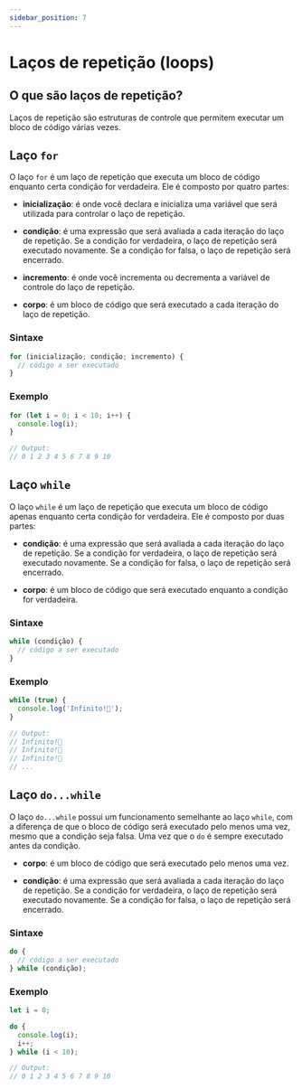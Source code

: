 ```yaml
---
sidebar_position: 7
---
```


# Laços de repetição (loops)

## O que são laços de repetição?

Laços de repetição são estruturas de controle que permitem executar um bloco de código várias vezes.

## Laço `for`

O laço `for` é um laço de repetição que executa um bloco de código enquanto certa condição for verdadeira. Ele é composto por quatro partes:

- **inicialização**: é onde você declara e inicializa uma variável que será utilizada para controlar o laço de repetição.

- **condição**: é uma expressão que será avaliada a cada iteração do laço de repetição. Se a condição for verdadeira, o laço de repetição será executado novamente. Se a condição for falsa, o laço de repetição será encerrado.

- **incremento**: é onde você incrementa ou decrementa a variável de controle do laço de repetição.

- **corpo**: é um bloco de código que será executado a cada iteração do laço de repetição.

### Sintaxe

```js
for (inicialização; condição; incremento) {
  // código a ser executado
}
```

### Exemplo

```js
for (let i = 0; i < 10; i++) {
  console.log(i);
}

// Output:
// 0 1 2 3 4 5 6 7 8 9 10
```

## Laço `while`

O laço `while` é um laço de repetição que executa um bloco de código apenas enquanto certa condição for verdadeira. Ele é composto por duas partes:

- **condição**: é uma expressão que será avaliada a cada iteração do laço de repetição. Se a condição for verdadeira, o laço de repetição será executado novamente. Se a condição for falsa, o laço de repetição será encerrado.

- **corpo**: é um bloco de código que será executado enquanto a condição for verdadeira.

### Sintaxe

```js
while (condição) {
  // código a ser executado
}
```

### Exemplo

```js
while (true) {
  console.log('Infinito!🤯');
}

// Output:
// Infinito!🤯
// Infinito!🤯
// Infinito!🤯
// ...
```

## Laço `do...while`

O laço `do...while` possui um funcionamento semelhante ao laço `while`, com a diferença de que o bloco de código será executado pelo menos uma vez, mesmo que a condição seja falsa. Uma vez que o `do` é sempre executado antes da condição.

- **corpo**: é um bloco de código que será executado pelo menos uma vez.

- **condição**: é uma expressão que será avaliada a cada iteração do laço de repetição. Se a condição for verdadeira, o laço de repetição será executado novamente. Se a condição for falsa, o laço de repetição será encerrado.

### Sintaxe

```js
do {
  // código a ser executado
} while (condição);
```

### Exemplo

```js
let i = 0;

do {
  console.log(i);
  i++;
} while (i < 10);

// Output:
// 0 1 2 3 4 5 6 7 8 9 10
```
